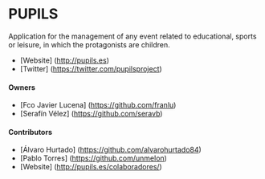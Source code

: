 PUPILS
=======

Application for the management of any event related to educational, sports or
leisure, in which the protagonists are children.


* [Website] (http://pupils.es)
* [Twitter] (https://twitter.com/pupilsproject)

#### Owners ####

* [Fco Javier Lucena] (https://github.com/franlu)
* [Serafín Vélez] (https://github.com/seravb)


#### Contributors ####


* [Álvaro Hurtado] (https://github.com/alvarohurtado84)
* [Pablo Torres] (https://github.com/unmelon)
* [Website] (http://pupils.es/colaboradores/)
